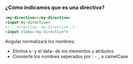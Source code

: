 ### ¿Cómo indicamos que es una directiva?

```html
<my-directive></my-directive>
<input my-directive>
<!-- directive: my-directive-->
<input class="my-directive">
```

Angular normalizará los nombres:

- Elimina x- y el data- de los elementos y atributos
- Convierte los nombres seperados por : - _ a camelCase
